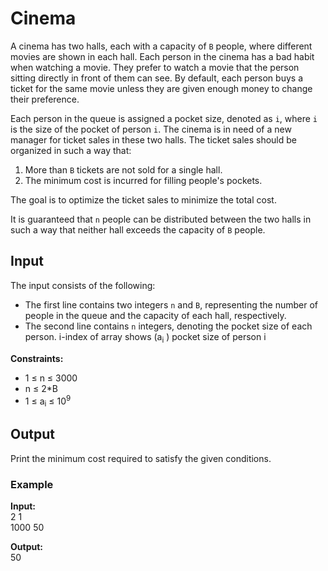 
# Cinema

A cinema has two halls, each with a capacity of `B` people, where different movies are shown in each hall. Each person in the cinema has a bad habit when watching a movie. They prefer to watch a movie that the person sitting directly in front of them can see. By default, each person buys a ticket for the same movie unless they are given enough money to change their preference.

Each person in the queue is assigned a pocket size, denoted as `i`, where `i` is the size of the pocket of person `i`. The cinema is in need of a new manager for ticket sales in these two halls. The ticket sales should be organized in such a way that:

1. More than `B` tickets are not sold for a single hall.
2. The minimum cost is incurred for filling people's pockets.

The goal is to optimize the ticket sales to minimize the total cost.

It is guaranteed that `n` people can be distributed between the two halls in such a way that neither hall exceeds the capacity of `B` people.

## Input

The input consists of the following:

- The first line contains two integers `n` and `B`, representing the number of people in the queue and the capacity of each hall, respectively.
- The second line contains `n` integers, denoting the pocket size of each person.
i-index of array shows (a<sub>i</sub> ) pocket size of person i

**Constraints:**
- 1 ≤ n ≤ 3000
- n ≤ 2*B 
- 1 ≤ a<sub>i</sub> ≤ 10<sup>9</sup>

## Output

Print the minimum cost required to satisfy the given conditions.  

### **Example**  
**Input:**  
2 1  
1000 50  

**Output:**  
50